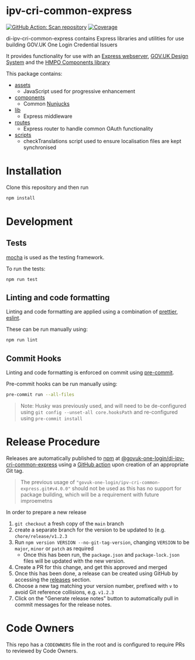 # ipv-cri-common-express

[![GitHub Action: Scan repository](https://github.com/govuk-one-login/ipv-cri-common-express/actions/workflows/scan-repo.yml/badge.svg?branch=main)](https://github.com/govuk-one-login/ipv-cri-common-express/actions/workflows/scan-repo.yml?query=branch%3Amain)
[![Coverage](https://sonarcloud.io/api/project_badges/measure?project=ipv-cri-common-express&metric=coverage)](https://sonarcloud.io/summary/overall?id=ipv-cri-common-express)

di-ipv-cri-common-express contains Express libraries and utilities for use building GOV.UK One Login Credential Issuers

It provides functionality for use with an [Express webserver](https://expressjs.com/), [GOV.UK Design System](https://design-system.service.gov.uk/) and the [HMPO Components library](https://github.com/HMPO/hmpo-components)

This package contains:

- [assets](./src/assets)
  - JavaScript used for progressive enhancement
- [components](./src/components)
  - Common [Nunjucks](https://mozilla.github.io/nunjucks/)
- [lib](./src/lib)
  - Express middleware
- [routes](./src/routes)
  - Express router to handle common OAuth functionality
- [scripts](./scripts)
  - checkTranslations script used to ensure localisation files are kept synchronised

# Installation

Clone this repository and then run

```bash
npm install
```

# Development

## Tests

[mocha](https://mochajs.org/) is used as the testing framework.

To run the tests:

```bash
npm run test
```

## Linting and code formatting

Linting and code formatting are applied using a combination of [prettier](https://prettier.io/), [eslint](https://eslint.org/).

These can be run manually using:

```bash
npm run lint
```

## Commit Hooks

Linting and code formatting is enforced on commit using [pre-commit](https://pre-commit.com/).

Pre-commit hooks can be run manually using:

```bash
pre-commit run --all-files
```

> Note: Husky was previously used, and will need to be de-configured using
> `git config --unset-all core.hooksPath` and re-configured using `pre-commit install`

# Release Procedure

Releases are automatically published to [npm](https://npmjs.com) at [@govuk-one-login/di-ipv-cri-common-express](https://www.npmjs.com/package/@govuk-one-login/di-ipv-cri-common-express) using a [GitHub action](./github/workflows/publish.yml) upon creation of an appropriate Git tag.

> The previous usage of `"govuk-one-login/ipv-cri-common-express.git#v4.0.0"` should not be used as this has no support for package building, which will be a requirement with future improemetns

In order to prepare a new release

1. `git checkout` a fresh copy of the `main` branch
2. create a separate branch for the version to be updated to (e.g. `chore/release/v1.2.3`
3. Run `npm version VERSION --no-git-tag-version`, changing `VERSION` to be `major`, `minor` or `patch` as required
   - Once this has been run, the `package.json` and `package-lock.json` files will be updated with the new version.
4. Create a PR for this change, and get this approved and merged
5. Once this has been done, a release can be created using GitHub by accessing the [releases](https://github.com/govuk-one-login/ipv-cri-common-express/releases) section.
6. Choose a new tag matching your version number, prefixed with `v` to avoid Git reference collisions, e.g. `v1.2.3`
7. Click on the "Generate release notes" button to automatically pull in commit messages for the release notes.

# Code Owners

This repo has a `CODEOWNERS` file in the root and is configured to require PRs to reviewed by Code Owners.
